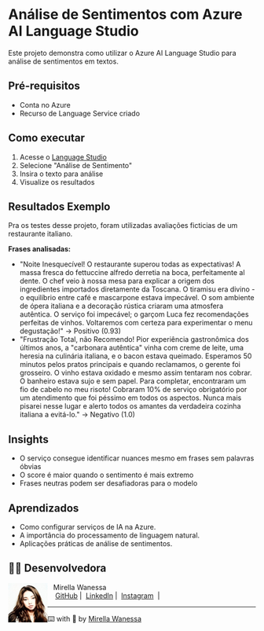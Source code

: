 # Análise de Sentimentos com Azure AI Language Studio

Este projeto demonstra como utilizar o Azure AI Language Studio para análise de sentimentos em textos.

## Pré-requisitos
- Conta no Azure
- Recurso de Language Service criado

## Como executar
1. Acesse o [Language Studio](https://language.cognitive.azure.com/)
2. Selecione "Análise de Sentimento"
3. Insira o texto para análise
4. Visualize os resultados

## Resultados Exemplo
Pra os testes desse projeto, foram utilizadas avaliações ficticias de um restaurante italiano.

**Frases analisadas:**
- "Noite Inesquecível!
O restaurante superou todas as expectativas! A massa fresca do fettuccine alfredo derretia na boca, perfeitamente al dente. O chef veio à nossa mesa para explicar a origem dos ingredientes importados diretamente da Toscana. O tiramisu era divino - o equilíbrio entre café e mascarpone estava impecável. O som ambiente de ópera italiana e a decoração rústica criaram uma atmosfera autêntica. O serviço foi impecável; o garçom Luca fez recomendações perfeitas de vinhos. Voltaremos com certeza para experimentar o menu degustação!" → Positivo (0.93)
- "Frustração Total, não Recomendo!
Pior experiência gastronômica dos últimos anos, a "carbonara autêntica" vinha com creme de leite, uma heresia na culinária italiana, e o bacon estava queimado. Esperamos 50 minutos pelos pratos principais e quando reclamamos, o gerente foi grosseiro. O vinho estava oxidado e mesmo assim tentaram nos cobrar. O banheiro estava sujo e sem papel. Para completar, encontraram um fio de cabelo no meu risoto! Cobraram 10% de serviço obrigatório por um atendimento que foi péssimo em todos os aspectos. Nunca mais pisarei nesse lugar e alerto todos os amantes da verdadeira cozinha italiana a evitá-lo." → Negativo (1.0)

## Insights
- O serviço consegue identificar nuances mesmo em frases sem palavras óbvias
- O score é maior quando o sentimento é mais extremo
- Frases neutras podem ser desafiadoras para o modelo

## Aprendizados
- Como configurar serviços de IA na Azure.
- A importância do processamento de linguagem natural.
- Aplicações práticas de análise de sentimentos.

## 👩‍💻 Desenvolvedora

<p>
    <img 
      align="left" 
      width="80" 
      src="https://github.com/Mirellawanessa/DIO-Trilha-Java-Basico/blob/main/GitHub/imagens/User.jpeg?raw=true"
    />
    <p>&nbsp;&nbsp;&nbsp;Mirella Wanessa<br>
    &nbsp;&nbsp;&nbsp;
    <a href="https://github.com/Mirellawanessa">GitHub</a>&nbsp;|&nbsp;
    <a href="https://www.linkedin.com/in/mirellawanessa/">LinkedIn</a>&nbsp;|&nbsp;
    <a href="https://www.instagram.com/_mirella.page/?next=%2F">Instagram</a>
    &nbsp;|&nbsp;</p>
</p>

---

⌨️ with 💜 by [Mirella Wanessa](https://github.com/Mirellawanessa)
